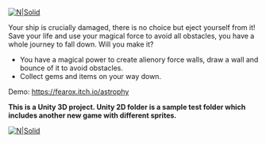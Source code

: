 [![N|Solid](https://i.imgur.com/35itDRw.png)]()

Your ship is crucially damaged, there is no choice but eject yourself from it! Save your life and use your magical force to avoid all obstacles, you have a whole journey to fall down. Will you make it? 

  - You have a magical power to create alienory force walls, draw a wall and bounce of it to avoid obstacles.
  - Collect gems and items on your way down.
  
  Demo: https://fearox.itch.io/astrophy
  
  **This is a Unity 3D project. Unity 2D folder is a sample test folder which includes another new game with different sprites.**
  
  [![N|Solid](https://img.itch.zone/aW1hZ2UvMjQyMDM0LzExNjA1NTgucG5n/347x500/GAMY1O.png)]()
